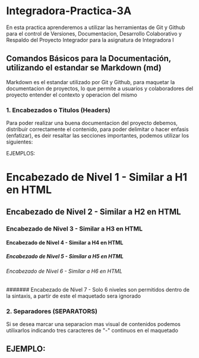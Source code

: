 # Integradora-Practica-3A

En esta practica aprenderemos a utilizar las herramientas de Git y Github para el control de Versiones, Documentacion, Desarrollo Colaborativo y Respaldo del Proyecto Integrador para la asignatura de Integradora I

## Comandos Básicos para la Documentación, utilizando el estandar se Markdown (md)
Markdown es el estandar utilizado por Git y Github, para maquetar la documentacion de proyectos, lo que permite a usuarios y colaboradores del proyecto entender el contexto y operacion del mismo

### 1. Encabezados o Titulos (Headers)
Para poder realizar una buena documentacion del proyecto debemos, distribuir correctamente el contenido, para poder delimitar o hacer enfasis (enfatizar), es deir resaltar las secciones importantes, podemos utilizar los siguientes:

EJEMPLOS:
# Encabezado de Nivel 1 - Similar a H1 en HTML
## Encabezado de Nivel 2 - Similar a H2 en HTML
### Encabezado de Nivel 3 - Similar a H3 en HTML
#### Encabezado de Nivel 4 - Similar a H4 en HTML
##### Encabezado de Nivel 5 - Similar a H5 en HTML
###### Encabezado de Nivel 6 - Similar a H6 en HTML
####### Encabezado de Nivel 7 - Solo 6 niveles son permitidos dentro de la sintaxis, a partir de este el maquetado sera ignorado

### 2. Separadores (SEPARATORS)
Si se desea marcar una separacion mas visual de contenidos podemos utilixarlos indicando tres caracteres de "-" continuos en el maquetado

EJEMPLO:
---
